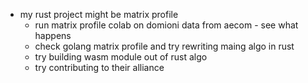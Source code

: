 

- my rust project might be matrix profile
	- run matrix profile colab on domioni data from aecom - see what happens 
	- check golang matrix profile and try rewriting maing algo in rust
	- try building wasm module out of rust algo
	- try contributing to their alliance